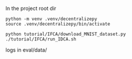 In the project root dir

```
python -m venv .venv/decentralizepy
source .venv/decentralizepy/bin/activate
```
```
python tutorial/IFCA/download_MNIST_dataset.py
./tutorial/IFCA/run_IDCA.sh
```
logs in eval/data/<date-time>